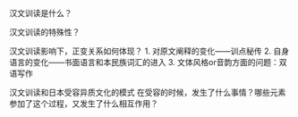 汉文训读是什么？

汉文训读的特殊性？

汉文训读影响下，正变关系如何体现？
	1. 对原文阐释的变化——训点秘传
	2. 自身语言的变化——书面语言和本民族词汇的进入
	3. 文体风格or音韵方面的问题：双语写作

汉文训读和日本受容异质文化的模式
	在受容的时候，发生了什么事情？哪些元素参加了这个过程，又发生了什么相互作用？
